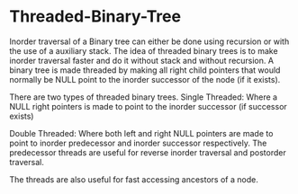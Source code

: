 # Threaded-Binary-Tree

Inorder traversal of a Binary tree can either be done using recursion or with the use of a auxiliary stack. The idea of threaded binary trees is to make inorder traversal faster and do it without stack and without recursion. A binary tree is made threaded by making all right child pointers that would normally be NULL point to the inorder successor of the node (if it exists).

There are two types of threaded binary trees.
Single Threaded: Where a NULL right pointers is made to point to the inorder successor (if successor exists)

Double Threaded: Where both left and right NULL pointers are made to point to inorder predecessor and inorder successor respectively. The predecessor threads are useful for reverse inorder traversal and postorder traversal.

The threads are also useful for fast accessing ancestors of a node.
